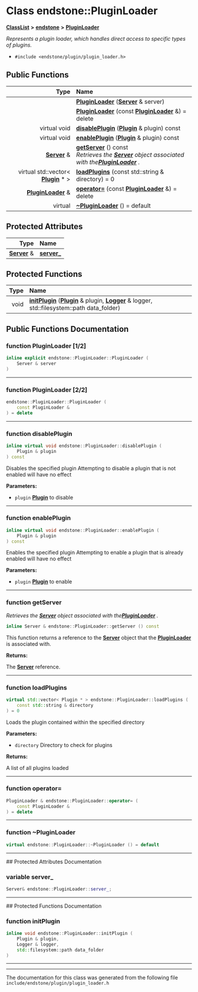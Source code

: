 

# Class endstone::PluginLoader



[**ClassList**](annotated.md) **>** [**endstone**](namespaceendstone.md) **>** [**PluginLoader**](classendstone_1_1PluginLoader.md)



_Represents a plugin loader, which handles direct access to specific types of plugins._ 

* `#include <endstone/plugin/plugin_loader.h>`





































## Public Functions

| Type | Name |
| ---: | :--- |
|   | [**PluginLoader**](#function-pluginloader-12) ([**Server**](classendstone_1_1Server.md) & server) <br> |
|   | [**PluginLoader**](#function-pluginloader-22) (const [**PluginLoader**](classendstone_1_1PluginLoader.md) &) = delete<br> |
| virtual void | [**disablePlugin**](#function-disableplugin) ([**Plugin**](classendstone_1_1Plugin.md) & plugin) const<br> |
| virtual void | [**enablePlugin**](#function-enableplugin) ([**Plugin**](classendstone_1_1Plugin.md) & plugin) const<br> |
|  [**Server**](classendstone_1_1Server.md) & | [**getServer**](#function-getserver) () const<br>_Retrieves the_ [_**Server**_](classendstone_1_1Server.md) _object associated with the_[_**PluginLoader**_](classendstone_1_1PluginLoader.md) _._ |
| virtual std::vector&lt; [**Plugin**](classendstone_1_1Plugin.md) \* &gt; | [**loadPlugins**](#function-loadplugins) (const std::string & directory) = 0<br> |
|  [**PluginLoader**](classendstone_1_1PluginLoader.md) & | [**operator=**](#function-operator) (const [**PluginLoader**](classendstone_1_1PluginLoader.md) &) = delete<br> |
| virtual  | [**~PluginLoader**](#function-pluginloader) () = default<br> |








## Protected Attributes

| Type | Name |
| ---: | :--- |
|  [**Server**](classendstone_1_1Server.md) & | [**server\_**](#variable-server_)  <br> |
















## Protected Functions

| Type | Name |
| ---: | :--- |
|  void | [**initPlugin**](#function-initplugin) ([**Plugin**](classendstone_1_1Plugin.md) & plugin, [**Logger**](classendstone_1_1Logger.md) & logger, std::filesystem::path data\_folder) <br> |




## Public Functions Documentation




### function PluginLoader [1/2]

```C++
inline explicit endstone::PluginLoader::PluginLoader (
    Server & server
) 
```




<hr>



### function PluginLoader [2/2]

```C++
endstone::PluginLoader::PluginLoader (
    const PluginLoader &
) = delete
```




<hr>



### function disablePlugin 


```C++
inline virtual void endstone::PluginLoader::disablePlugin (
    Plugin & plugin
) const
```



Disables the specified plugin Attempting to disable a plugin that is not enabled will have no effect




**Parameters:**


* `plugin` [**Plugin**](classendstone_1_1Plugin.md) to disable 




        

<hr>



### function enablePlugin 


```C++
inline virtual void endstone::PluginLoader::enablePlugin (
    Plugin & plugin
) const
```



Enables the specified plugin Attempting to enable a plugin that is already enabled will have no effect




**Parameters:**


* `plugin` [**Plugin**](classendstone_1_1Plugin.md) to enable 




        

<hr>



### function getServer 

_Retrieves the_ [_**Server**_](classendstone_1_1Server.md) _object associated with the_[_**PluginLoader**_](classendstone_1_1PluginLoader.md) _._
```C++
inline Server & endstone::PluginLoader::getServer () const
```



This function returns a reference to the [**Server**](classendstone_1_1Server.md) object that the [**PluginLoader**](classendstone_1_1PluginLoader.md) is associated with.




**Returns:**

The [**Server**](classendstone_1_1Server.md) reference. 





        

<hr>



### function loadPlugins 


```C++
virtual std::vector< Plugin * > endstone::PluginLoader::loadPlugins (
    const std::string & directory
) = 0
```



Loads the plugin contained within the specified directory




**Parameters:**


* `directory` Directory to check for plugins 



**Returns:**

A list of all plugins loaded 





        

<hr>



### function operator= 

```C++
PluginLoader & endstone::PluginLoader::operator= (
    const PluginLoader &
) = delete
```




<hr>



### function ~PluginLoader 

```C++
virtual endstone::PluginLoader::~PluginLoader () = default
```




<hr>
## Protected Attributes Documentation




### variable server\_ 

```C++
Server& endstone::PluginLoader::server_;
```




<hr>
## Protected Functions Documentation




### function initPlugin 

```C++
inline void endstone::PluginLoader::initPlugin (
    Plugin & plugin,
    Logger & logger,
    std::filesystem::path data_folder
) 
```




<hr>

------------------------------
The documentation for this class was generated from the following file `include/endstone/plugin/plugin_loader.h`

